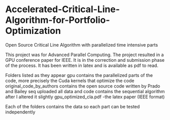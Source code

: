 # Accelerated-Critical-Line-Algorithm-for-Portfolio-Optimization 
Open Source Critical Line Algorithm with parallelized time intensive parts

This project was for Advanced Parallel Computing.  The project resulted in a GPU conference paper for IEEE.  It is
in the correction and submission phase of the process.  It has been written in latex and is available as pdf to read.

Folders listed as they appear 
gpu contains the parallelized parts of the code, more precisely the Cuda kernels that optimize the code
original_code_by_authors	contains the open source code written by Prado and Bailey
seq	uploaded all data and code contains the sequential algorithm after I altered it slightly
gpu_optimized_cla.pdf -the latex paper (IEEE format)

Each of the folders contains the data so each part can be tested independently
